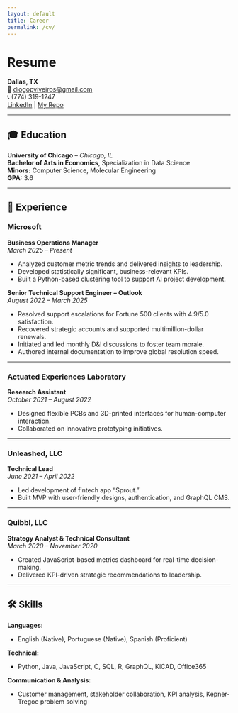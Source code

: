 ```yaml
---
layout: default
title: Career
permalink: /cv/
---
```

# Resume

**Dallas, TX**  
📧 [diogopviveiros@gmail.com](mailto:diogopviveiros@gmail.com)  
📞 (774) 319-1247  
[LinkedIn](https://www.linkedin.com/in/diogoviveiros/) | [My Repo](https://diogoviveiros.github.io/)


---

## 🎓 Education

**University of Chicago** – *Chicago, IL*  
**Bachelor of Arts in Economics**, Specialization in Data Science  
**Minors:** Computer Science, Molecular Engineering  
**GPA:** 3.6

---

## 💼 Experience

### Microsoft

**Business Operations Manager**  
*March 2025 – Present*  
- Analyzed customer metric trends and delivered insights to leadership.  
- Developed statistically significant, business-relevant KPIs.  
- Built a Python-based clustering tool to support AI project development.

**Senior Technical Support Engineer – Outlook**  
*August 2022 – March 2025*  
- Resolved support escalations for Fortune 500 clients with 4.9/5.0 satisfaction.  
- Recovered strategic accounts and supported multimillion-dollar renewals.  
- Initiated and led monthly D&I discussions to foster team morale.  
- Authored internal documentation to improve global resolution speed.

---

### Actuated Experiences Laboratory  
**Research Assistant**  
*October 2021 – August 2022*  
- Designed flexible PCBs and 3D-printed interfaces for human-computer interaction.  
- Collaborated on innovative prototyping initiatives.

---

### Unleashed, LLC  
**Technical Lead**  
*June 2021 – April 2022*  
- Led development of fintech app “Sprout.”  
- Built MVP with user-friendly designs, authentication, and GraphQL CMS.

---

### Quibbl, LLC  
**Strategy Analyst & Technical Consultant**  
*March 2020 – November 2020*  
- Created JavaScript-based metrics dashboard for real-time decision-making.  
- Delivered KPI-driven strategic recommendations to leadership.

---

## 🛠 Skills

**Languages:**  
- English (Native), Portuguese (Native), Spanish (Proficient)  

**Technical:**  
- Python, Java, JavaScript, C, SQL, R, GraphQL, KiCAD, Office365  

**Communication & Analysis:**  
- Customer management, stakeholder collaboration, KPI analysis, Kepner-Tregoe problem solving

